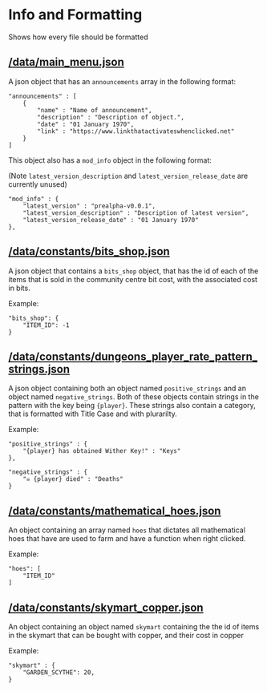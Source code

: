 # Info and Formatting

Shows how every file should be formatted

## [/data/main_menu.json](/data/main_menu.json)

A json object that has an ``announcements`` array in the following format:

```
"announcements" : [
    {
        "name" : "Name of announcement",
        "description" : "Description of object.",
        "date" : "01 January 1970",
        "link" : "https://www.linkthatactivateswhenclicked.net"
    }
]
```

This object also has a ``mod_info`` object in the following format:

(Note ``latest_version_description`` and ``latest_version_release_date`` are currently unused)

```
"mod_info" : {
    "latest_version" : "prealpha-v0.0.1",
    "latest_version_description" : "Description of latest version",
    "latest_version_release_date" : "01 January 1970"
},
```

## [/data/constants/bits_shop.json](/data/constants/bits_shop.json)

A json object that contains a ``bits_shop`` object, that has the id of each of the items that is sold in the community centre bit cost, with the associated cost in bits.

Example: 

```
"bits_shop": {
    "ITEM_ID": -1
}
```

## [/data/constants/dungeons_player_rate_pattern_strings.json](/data/constants/dungeons_player_rate_pattern_strings.json)

A json object containing both an object named ``positive_strings`` and an object named ``negative_strings``. Both of these objects contain strings in the pattern with the key being ``{player}``. These strings also contain a category, that is formatted with Title Case and with plurarilty. 

Example:

```
"positive_strings" : {
    "{player} has obtained Wither Key!" : "Keys"
},

"negative_strings" : {
    "☠️ {player} died" : "Deaths"
}
```

## [/data/constants/mathematical_hoes.json](/data/constants/mathematical_hoes.json)

An object containing an array named ``hoes`` that dictates all mathematical hoes that have are used to farm and have a function when right clicked.

Example: 

```
"hoes": [
    "ITEM_ID"
]
```

## [/data/constants/skymart_copper.json](/data/constants/skymart_copper.json)

An object containing an object named ``skymart`` containing the the id of items in the skymart that can be bought with copper, and their cost in copper

Example: 

```
"skymart" : {
    "GARDEN_SCYTHE": 20,
}
```
